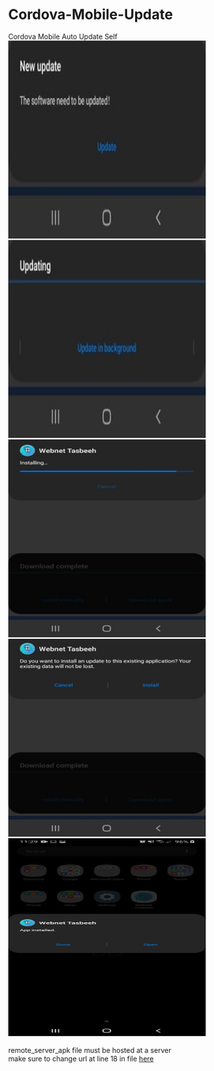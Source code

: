 # Cordova-Mobile-Update
Cordova Mobile Auto Update Self<Br>
<img src="img/newupdate.jpg" width="400" height="400"><img src="img/updating.jpg" width="400" height="400">
<br>
<img src="img/download_complete_installing.jpg" width="400" height="400"><img src="img/download_complete_install.jpg" width="400" height="400">
 <br>
<img src="img/open app.jpg" width="400" height="400"><br><br>
 remote_server_apk file must be hosted at a server<br>
 make sure to change url at line 18 in file <a href="https://github.com/MEGAMINDMK/Cordova-Mobile-Update/commit/f0e322e2f4a8f30ed89647bddd489b73d9ec6b56#diff-86661b638645809ed6c062876f3698c84bc5ecffa7fc25c8dbfcee305eee875e">here</a>
